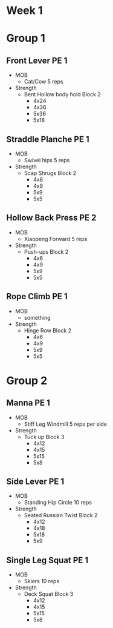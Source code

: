 Week 1
===

Group 1
===
Front Lever PE 1
---
- MOB
  - Cat/Cow 5 reps
- Strength
  - Bent Hollow body hold Block 2
    - 4x24
    - 4x36
    - 5x36
    - 5x18

Straddle Planche PE 1
---
- MOB
  - Swivel hips 5 reps
- Strength
  - Scap Shrugs Block 2
    - 4x6
    - 4x9
    - 5x9
    - 5x5
    
Hollow Back Press PE 2
---
- MOB
  - Xiaopeng Forward 5 reps
- Strength
  - Push-ups Block 2
    - 4x6
    - 4x9
    - 5x9
    - 5x5

Rope Climb PE 1
---
- MOB
  - something
- Strength
  - Hinge Row Block 2
    - 4x6
    - 4x9
    - 5x9
    - 5x5
   
Group 2
===
Manna PE 1
---
- MOB
  - Stiff Leg Windmill 5 reps per side
- Strength
  - Tuck up Block 3
    - 4x12
    - 4x15
    - 5x15
    - 5x8
       
Side Lever PE 1
---
- MOB
  - Standing Hip Circle 10 reps
- Strength
  - Seated Russian Twist Block 2
    - 4x12
    - 4x18
    - 5x18
    - 5x9

Single Leg Squat PE 1
---
- MOB
  - Skiers 10 reps
- Strength
  - Deck Squat Block 3
    - 4x12
    - 4x15
    - 5x15
    - 5x8
